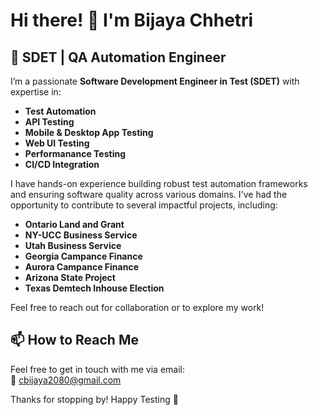# Hi there! 👋 I'm Bijaya Chhetri

## 🚀 SDET | QA Automation Engineer

I’m a passionate **Software Development Engineer in Test (SDET)** with expertise in:

- **Test Automation**
- **API Testing**
- **Mobile & Desktop App Testing**
- **Web UI Testing**
- **Performanance Testing**
- **CI/CD Integration**

I have hands-on experience building robust test automation frameworks and ensuring software quality across various domains. I've had the opportunity to contribute to several impactful projects, including:

- **Ontario Land and Grant**
- **NY-UCC Business Service**
- **Utah Business Service**
- **Georgia Campance Finance**
- **Aurora Campance Finance**
- **Arizona State Project**
- **Texas Demtech Inhouse Election**

Feel free to reach out for collaboration or to explore my work!

## 📫 How to Reach Me
Feel free to get in touch with me via email:  
📧 [cbijaya2080@gmail.com](mailto:cbijaya2080@gmail.com)

Thanks for stopping by! Happy Testing 🚀
